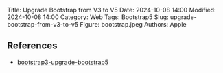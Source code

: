 Title: Upgrade Bootstrap from V3 to V5
Date: 2024-10-08 14:00
Modified: 2024-10-08 14:00
Category: Web
Tags: Bootstrap5
Slug: upgrade-bootstrap-from-v3-to-v5
Figure: bootstrap.jpeg
Authors: Apple


## References
- [bootstrap3-upgrade-bootstrap5](https://www.liuzhining.com/post/bootstrap3-upgrade-bootstrap5)